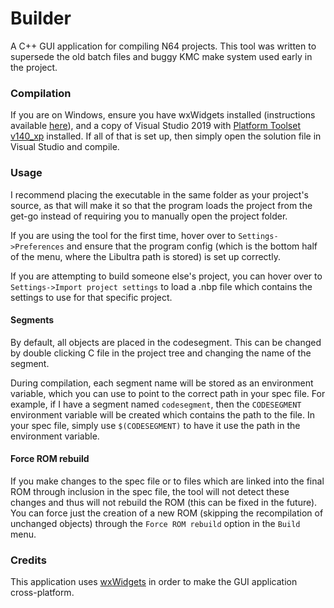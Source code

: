 # Builder

A C++ GUI application for compiling N64 projects. This tool was written to supersede the old batch files and buggy KMC make system used early in the project.

### Compilation

If you are on Windows, ensure you have wxWidgets installed (instructions available [here](https://docs.wxwidgets.org/trunk/plat_msw_install.html)), and a copy of Visual Studio 2019 with [Platform Toolset v140_xp](https://stackoverflow.com/questions/58755564/visual-studio-2019-how-to-use-platform-toolset-v140-xp/58755565#58755565) installed. If all of that is set up, then simply open the solution file in Visual Studio and compile. 

### Usage

I recommend placing the executable in the same folder as your project's source, as that will make it so that the program loads the project from the get-go instead of requiring you to manually open the project folder.

If you are using the tool for the first time, hover over to `Settings->Preferences` and ensure that the program config (which is the bottom half of the menu, where the Libultra path is stored) is set up correctly. 

If you are attempting to build someone else's project, you can hover over to `Settings->Import project settings` to load a .nbp file which contains the settings to use for that specific project.

#### Segments

By default, all objects are placed in the codesegment. This can be changed by double clicking C file in the project tree and changing the name of the segment. 

During compilation, each segment name will be stored as an environment variable, which you can use to point to the correct path in your spec file. For example, if I have a segment named `codesegment`, then the `CODESEGMENT` environment variable will be created which contains the path to the file. In your spec file, simply use `$(CODESEGMENT)` to have it use the path in the environment variable.

#### Force ROM rebuild

If you make changes to the spec file or to files which are linked into the final ROM through inclusion in the spec file, the tool will not detect these changes and thus will not rebuild the ROM (this can be fixed in the future). You can force just the creation of a new ROM (skipping the recompilation of unchanged objects) through the `Force ROM rebuild` option in the `Build` menu.

### Credits

This application uses [wxWidgets](https://www.wxwidgets.org/) in order to make the GUI application cross-platform.
